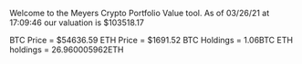 Welcome to the Meyers Crypto Portfolio Value tool. 
As of 03/26/21 at 17:09:46 our valuation is $103518.17 

BTC Price = $54636.59
 ETH Price = $1691.52
BTC Holdings = 1.06BTC
 ETH holdings = 26.960005962ETH 
